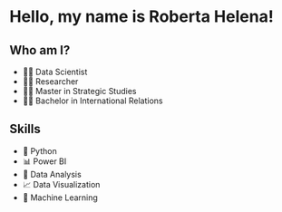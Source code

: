 # **Hello, my name is Roberta Helena!**

## Who am I?
* 👩‍💻 Data Scientist
* 🕵️‍♀️ Researcher
* 👩‍🏫 Master in Strategic Studies
* 👩‍🎓 Bachelor in International Relations

## Skills
* 🐍 Python
* 📊 Power BI
* 🧮 Data Analysis
* 📈 Data Visualization
* 🔮 Machine Learning
